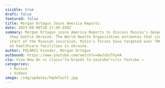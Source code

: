 ```yaml
---
visible: true
draft: false
featured: false
title: Morgan Ortagus Joins America Reports
date: 2023-08-08T18:17:49.456Z
summary: Morgan Ortagus joins America Reports to discuss Russia's desperation as
  they battle Ukraine. The World Health Organization estimates that since the
  start of the Russian incursion, Putin's forces have targeted over 700 attacks
  on healthcare facilities in Ukraine.
author: POLARIS Founder, Morgan Ortagus
outbound: https://www.youtube.com/watch?v=OwJxbzTXy4A
cta: View Now On <i class="fa-brands fa-youtube"></i> Youtube →
categories:
  - Russia
  - Videos
image: /img/updates/hqdefault.jpg
---
```


